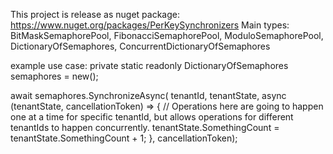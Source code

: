 This project is release as nuget package: https://www.nuget.org/packages/PerKeySynchronizers 
Main types: BitMaskSemaphorePool, FibonacciSemaphorePool, ModuloSemaphorePool, DictionaryOfSemaphores, ConcurrentDictionaryOfSemaphores

example use case:
  private static readonly DictionaryOfSemaphores<Guid> semaphores = new();
  
  await semaphores.SynchronizeAsync(
    tenantId,
    tenantState,
    async (tenantState, cancellationToken) =>
    {
      // Operations here are going to happen one at a time for specific tenantId, but allows operations for different tenantIds to happen concurrently.
      tenantState.SomethingCount = tenantState.SomethingCount + 1;
    },
    cancellationToken);
